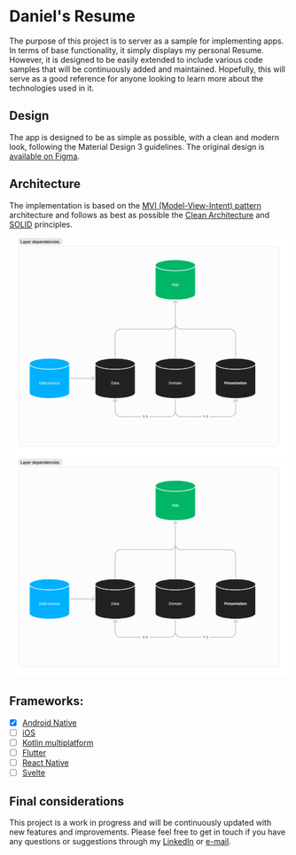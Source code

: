# Daniel's Resume

The purpose of this project is to server as a sample for implementing apps.
In terms of base functionality, it simply displays my personal Resume.
However, it is designed to be easily extended to include various code samples that will be continuously added and maintained.
Hopefully, this will serve as a good reference for anyone looking to learn more about the technologies used in it.

## Design

The app is designed to be as simple as possible, with a clean and modern look, following the Material Design 3 guidelines.
The original design is [available on Figma](https://www.figma.com/file/NF9oVXWUyTO3EK4C9M6lWK/resume?type=design&node-id=0%3A1&mode=design&t=ImrfHWWkkxywyrRI-1).

## Architecture

The implementation is based on the [MVI (Model-View-Intent) pattern](https://proandroiddev.com/mvi-architecture-with-kotlin-flows-and-channels-d36820b2028d) architecture and follows as best as possible the [Clean Architecture](https://blog.cleancoder.com/uncle-bob/2012/08/13/the-clean-architecture.html) and [SOLID](https://en.wikipedia.org/wiki/SOLID) principles.

![Layer Dependencies](../docs/assets/layer_dependencies.png)
![Data Flow](../docs/assets/layer_dependencies.png)

## Frameworks:

- [x] [Android Native](https://developer.android.com/)
- [ ] [iOS](https://developer.apple.com/ios/)
- [ ] [Kotlin multiplatform](https://kotlinlang.org/docs/multiplatform.html)
- [ ] [Flutter](https://flutter.dev/)
- [ ] [React Native](https://reactnative.dev/)
- [ ] [Svelte](https://svelte.dev/)

## Final considerations

This project is a work in progress and will be continuously updated with new features and improvements. Please feel free to get in touch if you have any questions or suggestions through my [LinkedIn](https://www.linkedin.com/in/danielleitelima) or [e-mail](mailto:limaleite.daniel@gmail.com?subject=Let's+talk).

